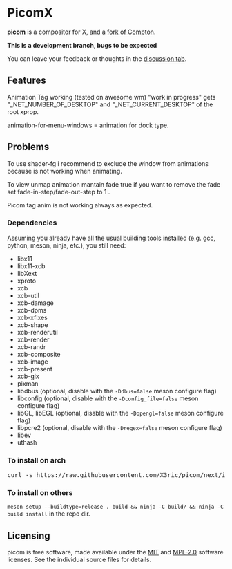 PicomX
=====

[__picom__](https://github.com/yshui/picom) is a compositor for X, and a [fork of Compton](History.md).

**This is a development branch, bugs to be expected**

You can leave your feedback or thoughts in the [discussion tab](https://github.com/X3ric/picom/discussions).

## Features

Animation Tag working (tested on awesome wm) "work in progress" gets "_NET_NUMBER_OF_DESKTOP" and "_NET_CURRENT_DESKTOP" of the root xprop.

animation-for-menu-windows = animation for dock type.

## Problems

To use shader-fg i recommend to exclude the window from animations because is not working when animating.

To view unmap animation mantain fade true if you want to remove the fade set fade-in-step/fade-out-step to 1 .

Picom tag anim is not working always as expected.

### Dependencies

Assuming you already have all the usual building tools installed (e.g. gcc, python, meson, ninja, etc.), you still need:

* libx11
* libx11-xcb
* libXext
* xproto
* xcb
* xcb-util
* xcb-damage
* xcb-dpms
* xcb-xfixes
* xcb-shape
* xcb-renderutil
* xcb-render
* xcb-randr
* xcb-composite
* xcb-image
* xcb-present
* xcb-glx
* pixman
* libdbus (optional, disable with the `-Ddbus=false` meson configure flag)
* libconfig (optional, disable with the `-Dconfig_file=false` meson configure flag)
* libGL, libEGL (optional, disable with the `-Dopengl=false` meson configure flag)
* libpcre2 (optional, disable with the `-Dregex=false` meson configure flag)
* libev
* uthash

### To install on arch

<pre>
curl -s https://raw.githubusercontent.com/X3ric/picom/next/install | bash
</pre>

### To install on others

```meson setup --buildtype=release . build && ninja -C build/ && ninja -C build install``` in the repo dir.

## Licensing

picom is free software, made available under the [MIT](LICENSES/MIT) and [MPL-2.0](LICENSES/MPL-2.0) software
licenses. See the individual source files for details.
